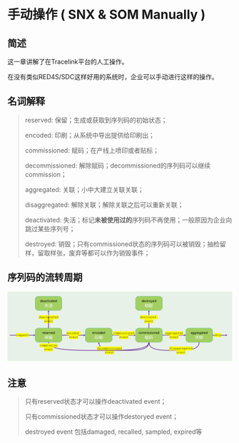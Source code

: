 # 手动操作 \( SNX & SOM Manually \)

## 简述

这一章讲解了在Tracelink平台的人工操作。

在没有类似RED4S/SDC这样好用的系统时，企业可以手动进行这样的操作。

## 名词解释

> reserved: 保留；生成或获取到序列码的初始状态；
>
> encoded: 印刷；从系统中导出提供给印刷出；
>
> commissioned: 赋码；在产线上喷印或者贴标；
>
> decommissioned: 解除赋码；decommissioned的序列码可以继续commission；
>
> aggregated: 关联；小中大建立关联关联；
>
> disaggregated: 解除关联；解除关联之后可以重新关联；
>
> deactivated: 失活；标记**未被使用过的**序列码不再使用；一般原因为企业向跳过某些序列号；
>
> destroyed: 销毁；只有commissioned状态的序列码可以被销毁；抽检留样，留取样张，废弃等都可以作为销毁事件；

## 序列码的流转周期

![](/assets/2.1import.png)

## 注意

> 只有reserved状态才可以操作deactivated event；
>
> 只有commissioned状态才可以操作destoryed event；
>
> destroyed event 包括damaged, recalled, sampled, expired等



